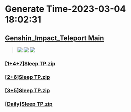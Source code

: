 # Generate Time-2023-03-04 18:02:31

## [Genshin_Impact_Teleport Main](https://github.com/Sam5440/Genshin_Impact_Teleport)

>![](https://komarev.com/ghpvc/?username=done439)
>![](https://komarev.com/ghpvc/?username=done438)
>![](https://komarev.com/ghpvc/?username=done437)

### [[1+4+7]Sleep TP.zip](https://raw.githubusercontent.com/Sam5440/Genshin_Impact_Teleport/download/OptimizationCollectionPackage/SleepJson/%5B1%2B4%2B7%5DSleep%20TP.zip)

### [[2+6]Sleep TP.zip](https://raw.githubusercontent.com/Sam5440/Genshin_Impact_Teleport/download/OptimizationCollectionPackage/SleepJson/%5B2%2B6%5DSleep%20TP.zip)

### [[3+5]Sleep TP.zip](https://raw.githubusercontent.com/Sam5440/Genshin_Impact_Teleport/download/OptimizationCollectionPackage/SleepJson/%5B3%2B5%5DSleep%20TP.zip)

### [[Daily]Sleep TP.zip](https://raw.githubusercontent.com/Sam5440/Genshin_Impact_Teleport/download/OptimizationCollectionPackage/SleepJson/%5BDaily%5DSleep%20TP.zip)

